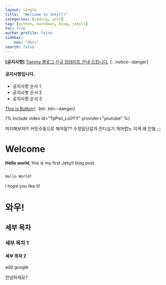 ```yaml
---
layout: single
title:  "Welcome to Jekyll!"
categories: [coding, post]
tag: [python, markdown, blog, jekyll]
toc: true
author_profile: false
sidebar:
    nav: "docs"
search: false
---
```


**[공지사항]** [Tommy 블로그 신규 업데이트 안내 드립니다.](https://tommyyeah.github.io/)
{: .notice--danger}

<div class="notice--info">
<h4>공지사항입니다.</h4>
<ul>
    <li>공지사항 순서 1</li>
    <li>공지사항 순서 2</li>
    <li>공지사항 순서 3</li>
</ul>
</div>

[This is Button](https://tommyyeah.github.io/){: .btn .btn--danger}

{% include video id="TpPwI_Lo0YY" provider="youtube" %}

머지해보자!!!
커밋수동으로 해야됨??
수정일단갈겨
잔디심기 개어렵노 이게 왜 안됨 ;;;

# Welcome

**Hello world**, this is my first Jekyll blog post.

``` markdown

Hello World!

```

I hope you like it!

# 와우!

## 세부 목차

### 세부 목차 1 

#### 세부 목차 2

add google

안녕하세요? 